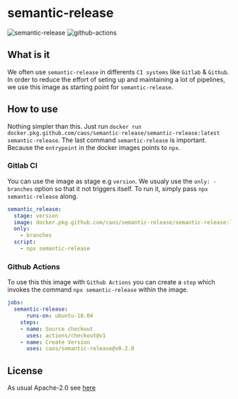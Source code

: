 # semantic-release

![semantic-release](https://img.shields.io/badge/%20%20%F0%9F%93%A6%F0%9F%9A%80-semantic--release-e10079.svg)
![github-actions](https://github.com/caos/semantic-release/workflows/Release/badge.svg)

## What is it

We often use `semantic-release` in differents `CI systems` like `Gitlab` & `Github`. In order to reduce the effort of seting up and maintaining a lot of pipelines, we use this image as starting point for `semantic-release`.

## How to use

Nothing simpler than this. Just run `docker run docker.pkg.github.com/caos/semantic-release/semantic-release:latest semantic-release`.
The last command `semantic-release` is important. Because the `entrypoint` in the docker images points to `npx`.

### Gitlab CI

You can use the image as stage e.g `version`. We usualy use the `only: - branches` option so that it not triggers itself.
To run it, simply pass `npx semantic-release` along.

```yaml
semantic_release:
  stage: version
  image: docker.pkg.github.com/caos/semantic-release/semantic-release:latest
  only:
    - branches
  script:
    - npx semantic-release
```

### Github Actions

To use this this image with `Github Actions` you can create a `step` which invokes the command `npx semantic-release` within the image.

```yaml
jobs:
  semantic-release:
      runs-on: ubuntu-18.04
    steps:
    - name: Source checkout
      uses: actions/checkout@v1
    - name: Create Version
      uses: caos/semantic-release@v0.2.0
```

## License

As usual Apache-2.0 see [here](./LICENSE)
